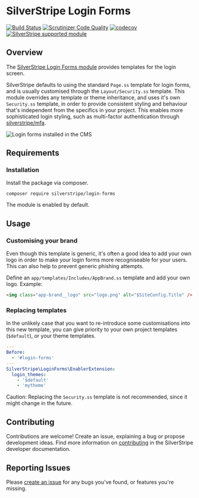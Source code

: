 # SilverStripe Login Forms

[![Build Status](https://api.travis-ci.org/silverstripe/silverstripe-login-forms.svg?branch=master)](https://travis-ci.org/silverstripe/silverstripe-login-forms)
[![Scrutinizer Code Quality](https://scrutinizer-ci.com/g/silverstripe/silverstripe-login-forms/badges/quality-score.png?b=master)](https://scrutinizer-ci.com/g/silverstripe/silverstripe-login-forms/?branch=master)
[![codecov](https://codecov.io/gh/silverstripe/silverstripe-login-forms/branch/master/graph/badge.svg)](https://codecov.io/gh/silverstripe/silverstripe-login-forms)
[![SilverStripe supported module](https://img.shields.io/badge/silverstripe-supported-0071C4.svg)](https://www.silverstripe.org/software/addons/silverstripe-commercially-supported-module-list/)

## Overview

The [SilverStripe Login Forms module](https://github.com/silverstripe/silverstripe-login-forms) provides templates for the login screen.

SilverStripe defaults to using the standard `Page.ss` template for login forms,
and is usually customised through the `Layout/Security.ss` template.
This module overrides any template or theme inheritance,
and uses it's own `Security.ss` template, in order to provide consistent
styling and behaviour that's independent from the specifics in your project.
This enables more sophisticated login styling, such
as multi-factor authentication through [silverstripe/mfa](https://github.com/silverstripe/silverstripe-mfa).

![Login forms installed in the CMS](docs/en/_images/screenshot.png)

## Requirements

### Installation

Install the package via composer.
```
composer require silverstripe/login-forms
```

The module is enabled by default.

## Usage

### Customising your brand

Even though this template is generic, it's often a good idea
to add your own logo in order to make your login forms
more recogniseable for your users. This can also help
to prevent generic phishing attempts.

Define an `app/templates/Includes/AppBrand.ss` template
and add your own logo. Example:

```html
<img class="app-brand__logo" src="logo.png" alt="$SiteConfig.Title" />
```
 
### Replacing templates

In the unlikely case that you want to re-introduce some customisations
into this new template, you can give priority to your own project templates
(`$default`), or your theme templates.

```yml
---
Before:
  - '#login-forms'
---
SilverStripe\LoginForms\EnablerExtension:
  login_themes:
    - '$default'
    - 'mytheme'
```

Caution: Replacing the `Security.ss` template is not recommended,
since it might change in the future.

## Contributing

Contributions are welcome! Create an issue, explaining a bug or propose development ideas. Find more information on
[contributing](https://docs.silverstripe.org/en/contributing/) in the SilverStripe developer documentation.

## Reporting Issues

Please [create an issue](https://github.com/silverstripe/silverstripe-login-forms/issues) for any bugs you've found, or features you're missing.
